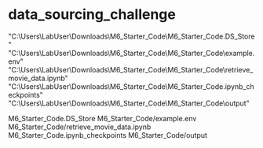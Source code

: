 # data_sourcing_challenge
"C:\Users\LabUser\Downloads\M6_Starter_Code\M6_Starter_Code\.DS_Store"
"C:\Users\LabUser\Downloads\M6_Starter_Code\M6_Starter_Code\example.env"
"C:\Users\LabUser\Downloads\M6_Starter_Code\M6_Starter_Code\retrieve_movie_data.ipynb"
"C:\Users\LabUser\Downloads\M6_Starter_Code\M6_Starter_Code\.ipynb_checkpoints"
"C:\Users\LabUser\Downloads\M6_Starter_Code\M6_Starter_Code\output"

M6_Starter_Code.DS_Store
M6_Starter_Code/example.env
M6_Starter_Code/retrieve_movie_data.ipynb
M6_Starter_Code.ipynb_checkpoints
M6_Starter_Code/output
